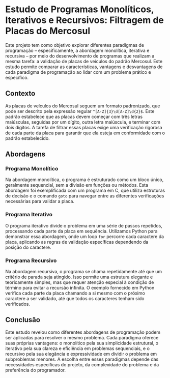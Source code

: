 # Estudo de Programas Monolíticos, Iterativos e Recursivos: Filtragem de Placas do Mercosul

Este projeto tem como objetivo explorar diferentes paradigmas de programação – especificamente, a abordagem monolítica, iterativa e recursiva – por meio do desenvolvimento de programas que realizam a mesma tarefa: a validação de placas de veículos do padrão Mercosul. Este estudo permite comparar as características, vantagens e desvantagens de cada paradigma de programação ao lidar com um problema prático e específico.

## Contexto

As placas de veículos do Mercosul seguem um formato padronizado, que pode ser descrito pela expressão regular `^[A-Z]{3}\d[A-Z]\d{2}$`. Este padrão estabelece que as placas devem começar com três letras maiúsculas, seguidas por um dígito, outra letra maiúscula, e terminar com dois dígitos. A tarefa de filtrar essas placas exige uma verificação rigorosa de cada parte da placa para garantir que ela esteja em conformidade com o padrão estabelecido.

## Abordagens

### Programa Monolítico

Na abordagem monolítica, o programa é estruturado como um bloco único, geralmente sequencial, sem a divisão em funções ou métodos. Esta abordagem foi exemplificada com um programa em C, que utiliza estruturas de decisão e o comando `goto` para navegar entre as diferentes verificações necessárias para validar a placa.

### Programa Iterativo

O programa iterativo divide o problema em uma série de passos repetidos, processando cada parte da placa em sequência. Utilizamos Python para demonstrar essa abordagem, onde um loop `for` percorre cada caractere da placa, aplicando as regras de validação específicas dependendo da posição do caractere.

### Programa Recursivo

Na abordagem recursiva, o programa se chama repetidamente até que um critério de parada seja atingido. Isso permite uma estrutura elegante e teoricamente simples, mas que requer atenção especial à condição de término para evitar a recursão infinita. O exemplo fornecido em Python verifica cada parte da placa chamando a si mesmo com o próximo caractere a ser validado, até que todos os caracteres tenham sido verificados.

## Conclusão

Este estudo revelou como diferentes abordagens de programação podem ser aplicadas para resolver o mesmo problema. Cada paradigma oferece suas próprias vantagens: o monolítico pela sua simplicidade estrutural, o iterativo pela sua clareza e eficiência em problemas sequenciais, e o recursivo pela sua elegância e expressividade em dividir o problema em subproblemas menores. A escolha entre esses paradigmas depende das necessidades específicas do projeto, da complexidade do problema e da preferência do programador.
